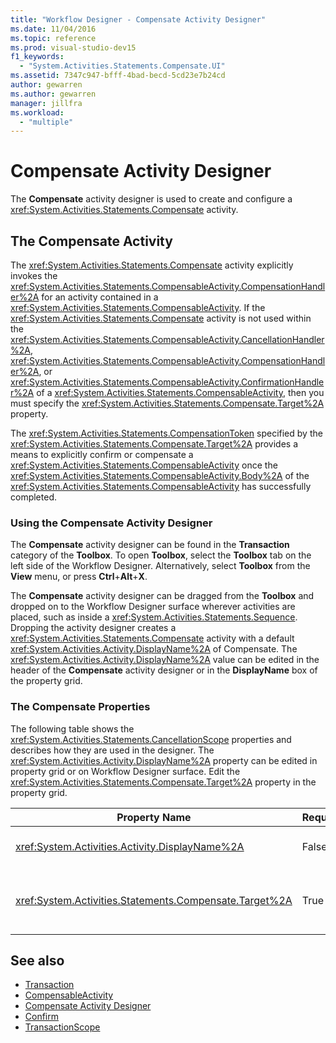 ```yaml
---
title: "Workflow Designer - Compensate Activity Designer"
ms.date: 11/04/2016
ms.topic: reference
ms.prod: visual-studio-dev15
f1_keywords:
  - "System.Activities.Statements.Compensate.UI"
ms.assetid: 7347c947-bfff-4bad-becd-5cd23e7b24cd
author: gewarren
ms.author: gewarren
manager: jillfra
ms.workload:
  - "multiple"
---
```

# Compensate Activity Designer

The **Compensate** activity designer is used to create and configure a <xref:System.Activities.Statements.Compensate> activity.

## The Compensate Activity

The <xref:System.Activities.Statements.Compensate> activity explicitly invokes the <xref:System.Activities.Statements.CompensableActivity.CompensationHandler%2A> for an activity contained in a <xref:System.Activities.Statements.CompensableActivity>. If the <xref:System.Activities.Statements.Compensate> activity is not used within the <xref:System.Activities.Statements.CompensableActivity.CancellationHandler%2A>, <xref:System.Activities.Statements.CompensableActivity.CompensationHandler%2A>, or <xref:System.Activities.Statements.CompensableActivity.ConfirmationHandler%2A> of a <xref:System.Activities.Statements.CompensableActivity>, then you must specify the <xref:System.Activities.Statements.Compensate.Target%2A> property.

The <xref:System.Activities.Statements.CompensationToken> specified by the <xref:System.Activities.Statements.Compensate.Target%2A> provides a means to explicitly confirm or compensate a <xref:System.Activities.Statements.CompensableActivity> once the <xref:System.Activities.Statements.CompensableActivity.Body%2A> of the <xref:System.Activities.Statements.CompensableActivity> has successfully completed.

### Using the Compensate Activity Designer

The **Compensate** activity designer can be found in the **Transaction** category of the **Toolbox**. To open **Toolbox**, select the **Toolbox** tab on the left side of the Workflow Designer. Alternatively, select **Toolbox** from the **View** menu, or press **Ctrl**+**Alt**+**X**.

The **Compensate** activity designer can be dragged from the **Toolbox** and dropped on to the Workflow Designer surface wherever activities are placed, such as inside a <xref:System.Activities.Statements.Sequence>. Dropping the activity designer creates a <xref:System.Activities.Statements.Compensate> activity with a default <xref:System.Activities.Activity.DisplayName%2A> of Compensate. The <xref:System.Activities.Activity.DisplayName%2A> value can be edited in the header of the **Compensate** activity designer or in the **DisplayName** box of the property grid.

### The Compensate Properties

The following table shows the <xref:System.Activities.Statements.CancellationScope> properties and describes how they are used in the designer. The <xref:System.Activities.Activity.DisplayName%2A> property can be edited in property grid or on Workflow Designer surface. Edit the <xref:System.Activities.Statements.Compensate.Target%2A> property in the property grid.

|Property Name|Required|Usage|
|-|--------------|-|
|<xref:System.Activities.Activity.DisplayName%2A>|False|Specifies the optional friendly name of the <xref:System.Activities.Statements.Compensate> activity. The default is Compensate.|
|<xref:System.Activities.Statements.Compensate.Target%2A>|True|Specifies the <xref:System.Activities.InArgument%601> that contains the <xref:System.Activities.Statements.CompensationToken> for this <xref:System.Activities.Statements.Compensate> activity.|

## See also

- [Transaction](../workflow-designer/transaction-activity-designers.md)
- [CompensableActivity](../workflow-designer/compensableactivity-activity-designer.md)
- [Compensate Activity Designer](../workflow-designer/compensate-activity-designer.md)
- [Confirm](../workflow-designer/confirm-activity-designer.md)
- [TransactionScope](../workflow-designer/transactionscope-activity-designer.md)